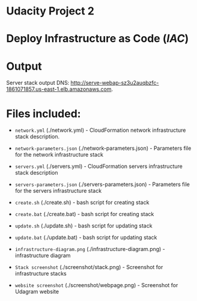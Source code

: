 # Udacity Project 2
# Deploy Infrastructure as Code (*IAC*)

# Output
Server stack output DNS: http://serve-webap-sz3u2auqbzfc-1861071857.us-east-1.elb.amazonaws.com.

# Files included:
- `network.yml` (./network.yml) - CloudFormation network infrastructure stack description.

- `network-parameters.json` (./network-parameters.json) - Parameters file for the network infrastructure stack

- `servers.yml` (./servers.yml) - CloudFormation servers infrastructure stack description

- `servers-parameters.json` (./servers-parameters.json) - Parameters file for the servers infrastructure stack

- `create.sh` (./create.sh) - bash script for creating stack

- `create.bat` (./create.bat) - bash script for creating stack

- `update.sh` (./update.sh) - bash script for updating stack

- `update.bat` (./update.bat) - bash script for updating stack

- `infrastructure-diagram.png` (./infrastructure-diagram.png) - infrastructure diagram

- `Stack screenshot` (./screenshot/stack.png) - Screenshot for infrastructure stacks

- `website screenshot` (./screenshot/webpage.png) - Screenshot for Udagram website
